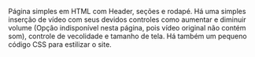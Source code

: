 Página simples em HTML com Header, seções e rodapé. Há uma simples inserção de vídeo com seus devidos controles como aumentar e diminuir volume (Opção indisponível nesta página, pois vídeo original não contém som), controle
de vecolidade e tamanho de tela. Há também um pequeno código CSS para estilizar o site.
